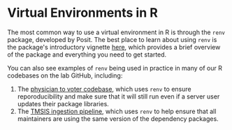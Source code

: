 # Virtual Environments in R

The most common way to use a virtual environment in R is through the `renv` package, developed by Posit. The best place to learn about using `renv` is the package's introductory vignette [here](https://rstudio.github.io/renv/articles/renv.html), which provides a brief overview of the package and everything you need to get started.

You can also see examples of `renv` being used in practice in many of our R codebases on the lab GitHub, including:

1. The [physician to voter codebase](https://github.com/Yale-Medicaid/physician_to_voter), which uses `renv` to ensure reporoducibility and make sure that it will still run even if a server user updates their package libraries.
1. The [TMSIS ingestion pipeline](https://github.com/Yale-Medicaid/TMSIS_ingestion), which uses `renv` to help ensure that all maintainers are using the same version of the dependency packages.
